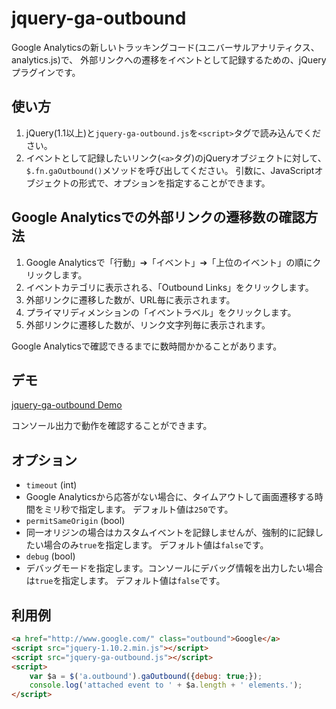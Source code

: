 # jquery-ga-outbound

Google Analyticsの新しいトラッキングコード(ユニバーサルアナリティクス、analytics.js)で、
外部リンクへの遷移をイベントとして記録するための、jQueryプラグインです。

## 使い方

1. jQuery(1.1以上)と`jquery-ga-outbound.js`を`<script>`タグで読み込んでください。
1. イベントとして記録したいリンク(`<a>`タグ)のjQueryオブジェクトに対して、`$.fn.gaOutbound()`メソッドを呼び出してください。
引数に、JavaScriptオブジェクトの形式で、オプションを指定することができます。

## Google Analyticsでの外部リンクの遷移数の確認方法

1. Google Analyticsで「行動」➔「イベント」➔「上位のイベント」の順にクリックします。
1. イベントカテゴリに表示される、「Outbound Links」をクリックします。
1. 外部リンクに遷移した数が、URL毎に表示されます。
1. プライマリディメンションの「イベントラベル」をクリックします。
1. 外部リンクに遷移した数が、リンク文字列毎に表示されます。

Google Analyticsで確認できるまでに数時間かかることがあります。

## デモ

[jquery-ga-outbound Demo](http://rotsuya.github.io/jquery-ga-outbound)

コンソール出力で動作を確認することができます。

## オプション

* `timeout` (int)
 * Google Analyticsから応答がない場合に、タイムアウトして画面遷移する時間をミリ秒で指定します。
デフォルト値は`250`です。
* `permitSameOrigin` (bool)
 * 同一オリジンの場合はカスタムイベントを記録しませんが、強制的に記録したい場合のみ`true`を指定します。
デフォルト値は`false`です。
* `debug` (bool)
 * デバッグモードを指定します。コンソールにデバッグ情報を出力したい場合は`true`を指定します。
デフォルト値は`false`です。

## 利用例

```html
<a href="http://www.google.com/" class="outbound">Google</a>
<script src="jquery-1.10.2.min.js"></script>
<script src="jquery-ga-outbound.js"></script>
<script>
    var $a = $('a.outbound').gaOutbound({debug: true;});
    console.log('attached event to ' + $a.length + ' elements.');
</script>
```